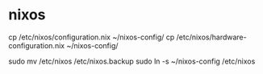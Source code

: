# nixos
cp /etc/nixos/configuration.nix ~/nixos-config/
cp /etc/nixos/hardware-configuration.nix ~/nixos-config/

sudo mv /etc/nixos /etc/nixos.backup
sudo ln -s ~/nixos-config /etc/nixos

